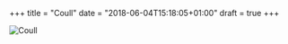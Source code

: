 +++
title = "Coull"
date = "2018-06-04T15:18:05+01:00"
draft = true
+++

![Coull](//coull.io/coull.png)